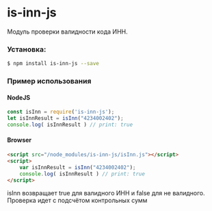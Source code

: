 # is-inn-js

Модуль проверки валидности кода ИНН.

### Установка:
```sh
$ npm install is-inn-js --save
```

### Пример использования
#### NodeJS
```js
const isInn = require('is-inn-js');
let isInnResult = isInn("4234002402");
console.log( isInnResult ) // print: true
```
#### Browser
```html
<script src="/node_modules/is-inn-js/isInn.js"></script>
<script>
    var isInnResult = isInn("4234002402");
    console.log( isInnResult ) // print: true
</script>
```

isInn возвращает true для валидного ИНН и false для не валидного. Проверка идет с подсчётом контрольных сумм